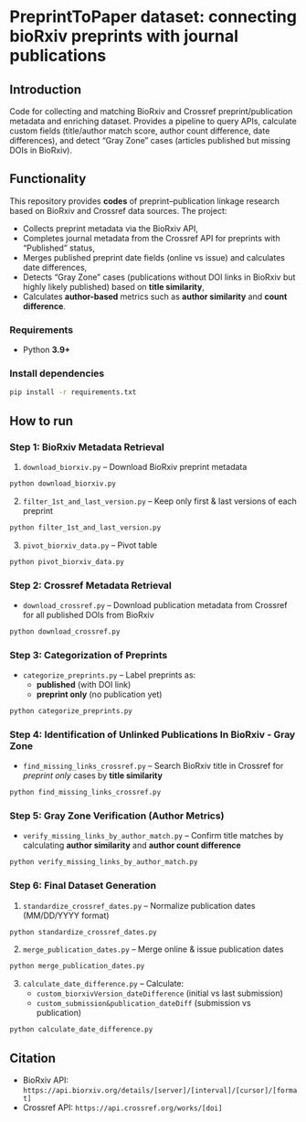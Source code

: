 # PreprintToPaper dataset: connecting bioRxiv preprints with journal publications

## Introduction
Code for collecting and matching BioRxiv and Crossref preprint/publication metadata and enriching dataset. Provides a pipeline to query APIs, calculate custom fields (title/author match score, author count difference, date differences), and detect “Gray Zone” cases (articles published but missing DOIs in BioRxiv).

## Functionality
This repository provides **codes** of preprint–publication linkage research based on BioRxiv and Crossref data sources. The project:
- Collects preprint metadata via the BioRxiv API,
- Completes journal metadata from the Crossref API for preprints with “Published” status,
- Merges published preprint date fields (online vs issue) and calculates date differences,
- Detects “Gray Zone” cases (publications without DOI links in BioRxiv but highly likely published) based on **title similarity**,
- Calculates **author-based** metrics such as **author similarity** and **count difference**.

### Requirements
- Python **3.9+**

### Install dependencies
```bash
pip install -r requirements.txt
```

## How to run

### **Step 1: BioRxiv Metadata Retrieval**
1. `download_biorxiv.py` – Download BioRxiv preprint metadata 

```bash
python download_biorxiv.py
```
2. `filter_1st_and_last_version.py` – Keep only first & last versions of each preprint 

```bash
python filter_1st_and_last_version.py
```
3. `pivot_biorxiv_data.py` – Pivot table

```bash
python pivot_biorxiv_data.py
```

### **Step 2: Crossref Metadata Retrieval**
- `download_crossref.py` – Download publication metadata from Crossref for all published DOIs  from BioRxiv

```bash
python download_crossref.py
```

### **Step 3: Categorization of Preprints**
- `categorize_preprints.py` – Label preprints as:
  - **published** (with DOI link)  
  - **preprint only** (no publication yet)  
  
```bash
python categorize_preprints.py
```

### **Step 4: Identification of Unlinked Publications In BioRxiv - Gray Zone**
- `find_missing_links_crossref.py` – Search BioRxiv title in Crossref for *preprint only* cases by **title similarity**  

```bash
python find_missing_links_crossref.py
```

### **Step 5: Gray Zone Verification (Author Metrics)**
- `verify_missing_links_by_author_match.py` – Confirm title matches by calculating **author similarity** and  **author count difference**

```bash
python verify_missing_links_by_author_match.py
```

### **Step 6: Final Dataset Generation**
1. `standardize_crossref_dates.py` – Normalize publication dates (MM/DD/YYYY format)  
    
```bash
python standardize_crossref_dates.py
```
2. `merge_publication_dates.py` – Merge online & issue publication dates  

```bash
python merge_publication_dates.py
```
3. `calculate_date_difference.py` – Calculate:
   - `custom_biorxivVersion_dateDifference` (initial vs last submission)  
   - `custom_submission&publication_dateDiff` (submission vs publication)  

```bash
python calculate_date_difference.py
```


## Citation

- BioRxiv API: ` https://api.biorxiv.org/details/[server]/[interval]/[cursor]/[format] `
- Crossref API: ` https://api.crossref.org/works/[doi] `
